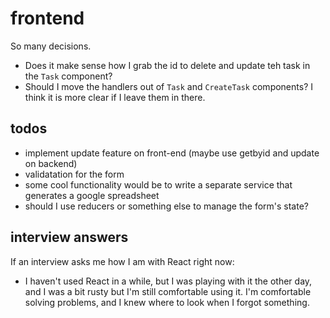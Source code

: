 # frontend
So many decisions.
* Does it make sense how I grab the id to delete and update teh task in the `Task` component?
* Should I move the handlers out of `Task` and `CreateTask` components? I think it is more clear if I leave them in there.

## todos
* implement update feature on front-end (maybe use getbyid and update on backend)
* validatation for the form
* some cool functionality would be to write a separate service that generates a google spreadsheet
* should I use reducers or something else to manage the form's state?

## interview answers
If an interview asks me how I am with React right now:
* I haven't used React in a while, but I was playing with it the other day, and I was a bit rusty but I'm still comfortable using it. I'm comfortable solving problems, and I knew where to look when I forgot something.